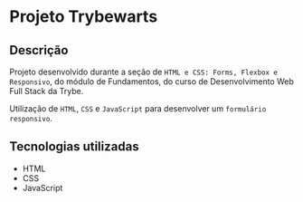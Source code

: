# Projeto Trybewarts

## Descrição
Projeto desenvolvido durante a seção de ``HTML e CSS: Forms, Flexbox e Responsivo``, do módulo de Fundamentos, do curso de Desenvolvimento Web Full Stack da Trybe.

Utilização de ``HTML``, ``CSS`` e ``JavaScript`` para desenvolver um ``formulário responsivo``.

## Tecnologias utilizadas
- HTML
- CSS
- JavaScript

